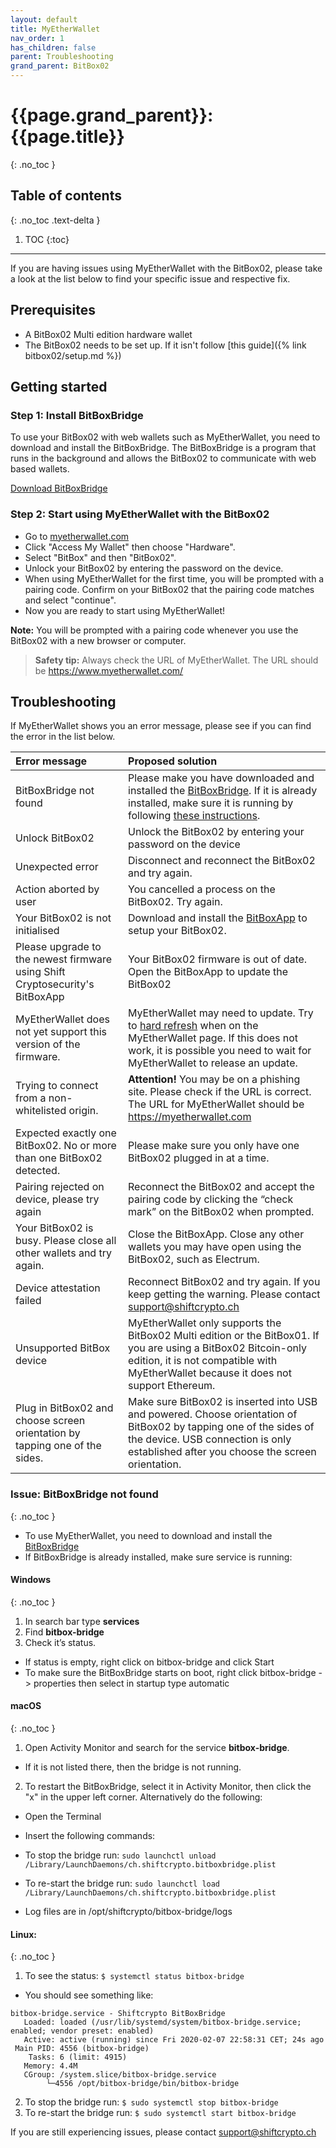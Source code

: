 ```yaml
---
layout: default
title: MyEtherWallet
nav_order: 1
has_children: false
parent: Troubleshooting
grand_parent: BitBox02
---
```


# {{page.grand_parent}}: {{page.title}}
{: .no_toc }

## Table of contents
{: .no_toc .text-delta }

1. TOC
{:toc}

---

If you are having issues using MyEtherWallet with the BitBox02, please take a look at the list below to find your specific issue and respective fix.

## Prerequisites
- A BitBox02 Multi edition hardware wallet
- The BitBox02 needs to be set up. If it isn't follow [this guide]({% link bitbox02/setup.md %})


## Getting started

### Step 1: Install BitBoxBridge
To use your BitBox02 with web wallets such as MyEtherWallet, you need to download and install the BitBoxBridge. The BitBoxBridge is a program that runs in the background and allows the BitBox02 to communicate with web based wallets.

[Download BitBoxBridge](https://shiftcrypto.ch/start/)

### Step 2: Start using MyEtherWallet with the BitBox02
- Go to [myetherwallet.com](https://www.myetherwallet.com/)
- Click "Access My Wallet" then choose "Hardware".
- Select "BitBox" and then "BitBox02".
- Unlock your BitBox02 by entering the password on the device.
- When using MyEtherWallet for the first time, you will be prompted with a pairing code. Confirm on your BitBox02 that the pairing code matches and select "continue".
- Now you are ready to start using MyEtherWallet!

**Note:** You will be prompted with a pairing code whenever you use the BitBox02 with a new browser or computer.


> **Safety tip:** Always check the URL of  MyEtherWallet. The URL should be https://www.myetherwallet.com/


## Troubleshooting
If MyEtherWallet shows you an error message, please see if you can find the error in the list below.

| Error message| Proposed solution |
|:-------------|:------------------|
| BitBoxBridge not found | Please make you have downloaded and installed the [BitBoxBridge](https://shiftcrypto.ch/start/). If it is already installed, make sure it is running by following [these instructions](https://guides.shiftcrypto.ch/bitbox02/Troubleshooting/mew_troubleshooting/#issue-bitboxbridge-not-found).|
| Unlock BitBox02  | Unlock the BitBox02 by entering your password on the device|
| Unexpected error | Disconnect and reconnect the BitBox02 and try again.  |
| Action aborted by user  | You cancelled a process on the BitBox02. Try again.  |
| Your BitBox02 is not initialised | Download and install the [BitBoxApp](https://shiftcrypto.ch/start/) to setup your BitBox02.|
| Please upgrade to the newest firmware using Shift Cryptosecurity's BitBoxApp| Your BitBox02 firmware is out of date. Open the BitBoxApp to update the BitBox02 |
| MyEtherWallet does not yet support this version of the firmware. | MyEtherWallet may need to update. Try to [hard refresh](https://fabricdigital.co.nz/blog/how-to-hard-refresh-your-browser-and-clear-cache) when on the MyEtherWallet page. If this does not work, it is possible you need to wait for MyEtherWallet to release an update. |
| Trying to connect from a non-whitelisted origin. |**Attention!** You may be on a phishing site. Please check if the URL is correct. The URL for MyEtherWallet should be https://myetherwallet.com |
| Expected exactly one BitBox02. No or more than one BitBox02 detected. | Please make sure you only have one BitBox02 plugged in at a time. |
| Pairing rejected on device, please try again | Reconnect the BitBox02 and accept the pairing code by clicking the “check mark” on the BitBox02 when prompted. |
| Your BitBox02 is busy. Please close all other wallets and try again. | Close the BitBoxApp. Close any other wallets you may have open using the BitBox02, such as Electrum. |
| Device attestation failed | Reconnect BitBox02 and try again. If you keep getting the warning. Please contact support@shiftcrypto.ch |
| Unsupported BitBox device | MyEtherWallet only supports the BitBox02 Multi edition or the BitBox01. If you are using a BitBox02 Bitcoin-only edition, it is not compatible with MyEtherWallet because it does not support Ethereum. |
| Plug in BitBox02 and choose screen orientation by tapping one of the sides. | Make sure BitBox02 is inserted into USB and powered. Choose orientation of BitBox02 by tapping one of the sides of the device. USB connection is only established after you choose the screen orientation. |

### Issue: BitBoxBridge not found
{: .no_toc }

- To use MyEtherWallet, you need to download and install the [BitBoxBridge](https://shiftcrypto.ch/start/)
- If BitBoxBridge is already installed, make sure service is running:

#### Windows
{: .no_toc }

1. In search bar type **services**
2. Find **bitbox-bridge**
3. Check it’s status.

- If status is empty, right click on bitbox-bridge and click Start
- To make sure the BitBoxBridge starts on boot, right click bitbox-bridge -> properties then select in startup type automatic

#### macOS
{: .no_toc }

1. Open Activity Monitor and search for the service **bitbox-bridge**.
  - If it is not listed there, then the bridge is not running.
2. To restart the BitBoxBridge, select it in Activity Monitor, then click the "x" in the upper left corner. Alternatively do the following:
  -	Open the Terminal
  -	Insert the following commands:
  - To stop the bridge run: `sudo launchctl unload /Library/LaunchDaemons/ch.shiftcrypto.bitboxbridge.plist`
  - To re-start the bridge run: `sudo launchctl load /Library/LaunchDaemons/ch.shiftcrypto.bitboxbridge.plist`


- Log files are in /opt/shiftcrypto/bitbox-bridge/logs

#### Linux:
{: .no_toc }

1. To see the status: `$ systemctl status bitbox-bridge`
- You should see something like:
```
bitbox-bridge.service - Shiftcrypto BitBoxBridge
   Loaded: loaded (/usr/lib/systemd/system/bitbox-bridge.service; enabled; vendor preset: enabled)
   Active: active (running) since Fri 2020-02-07 22:58:31 CET; 24s ago
 Main PID: 4556 (bitbox-bridge)
	Tasks: 6 (limit: 4915)
   Memory: 4.4M
   CGroup: /system.slice/bitbox-bridge.service
       	└─4556 /opt/bitbox-bridge/bin/bitbox-bridge
```
2. To stop the bridge run: `$ sudo systemctl stop bitbox-bridge`
3. To re-start the bridge run: `$ sudo systemctl start bitbox-bridge`






If you are still experiencing issues, please contact support@shiftcrypto.ch
